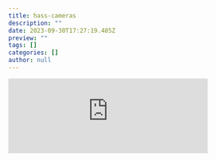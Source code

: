 ```yaml
---
title: hass-cameras
description: ""
date: 2023-09-30T17:27:19.485Z
preview: ""
tags: []
categories: []
author: null
---
```

<iframe src="https://mastodontech.de/@larnius/111155313206743907/embed" class="mastodon-embed" style="max-width: 100%; border: 0" width="400" allowfullscreen="allowfullscreen"></iframe><script src="https://mastodontech.de/embed.js" async="async"></script>